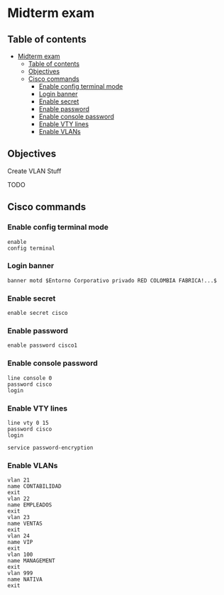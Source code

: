 # Midterm exam
## Table of contents

- [Midterm exam](#midterm-exam)
  - [Table of contents](#table-of-contents)
  - [Objectives](#objectives)
  - [Cisco commands](#cisco-commands)
    - [Enable config terminal mode](#enable-config-terminal-mode)
    - [Login banner](#login-banner)
    - [Enable secret](#enable-secret)
    - [Enable password](#enable-password)
    - [Enable console password](#enable-console-password)
    - [Enable VTY lines](#enable-vty-lines)
    - [Enable VLANs](#enable-vlans)

## Objectives
Create VLAN Stuff

TODO

## Cisco commands
### Enable config terminal mode
```
enable
config terminal
```
### Login banner
```
banner motd $Entorno Corporativo privado RED COLOMBIA FABRICA!...$
```
### Enable secret
```
enable secret cisco
```
### Enable password
```
enable password cisco1
```
### Enable console password
```
line console 0
password cisco
login
```
### Enable VTY lines
```
line vty 0 15
password cisco
login

service password-encryption
```
### Enable VLANs
```
vlan 21
name CONTABILIDAD
exit
vlan 22
name EMPLEADOS
exit
vlan 23
name VENTAS
exit
vlan 24 
name VIP
exit
vlan 100
name MANAGEMENT
exit
vlan 999
name NATIVA
exit
```

